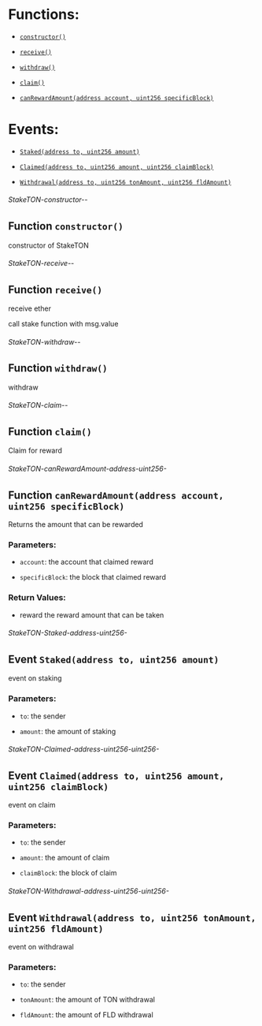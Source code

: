 # Functions:

- [`constructor()`](#StakeTON-constructor--)

- [`receive()`](#StakeTON-receive--)

- [`withdraw()`](#StakeTON-withdraw--)

- [`claim()`](#StakeTON-claim--)

- [`canRewardAmount(address account, uint256 specificBlock)`](#StakeTON-canRewardAmount-address-uint256-)

# Events:

- [`Staked(address to, uint256 amount)`](#StakeTON-Staked-address-uint256-)

- [`Claimed(address to, uint256 amount, uint256 claimBlock)`](#StakeTON-Claimed-address-uint256-uint256-)

- [`Withdrawal(address to, uint256 tonAmount, uint256 fldAmount)`](#StakeTON-Withdrawal-address-uint256-uint256-)

###### StakeTON-constructor--

## Function `constructor()`

constructor of StakeTON

###### StakeTON-receive--

## Function `receive()`

receive ether

call stake function with msg.value

###### StakeTON-withdraw--

## Function `withdraw()`

withdraw

###### StakeTON-claim--

## Function `claim()`

Claim for reward

###### StakeTON-canRewardAmount-address-uint256-

## Function `canRewardAmount(address account, uint256 specificBlock)`

Returns the amount that can be rewarded

### Parameters:

- `account`:  the account that claimed reward

- `specificBlock`: the block that claimed reward

### Return Values:

- reward the reward amount that can be taken

###### StakeTON-Staked-address-uint256-

## Event `Staked(address to, uint256 amount)`

event on staking

### Parameters:

- `to`: the sender

- `amount`: the amount of staking

###### StakeTON-Claimed-address-uint256-uint256-

## Event `Claimed(address to, uint256 amount, uint256 claimBlock)`

event on claim

### Parameters:

- `to`: the sender

- `amount`: the amount of claim

- `claimBlock`: the block of claim

###### StakeTON-Withdrawal-address-uint256-uint256-

## Event `Withdrawal(address to, uint256 tonAmount, uint256 fldAmount)`

event on withdrawal

### Parameters:

- `to`: the sender

- `tonAmount`: the amount of TON withdrawal

- `fldAmount`: the amount of FLD withdrawal
